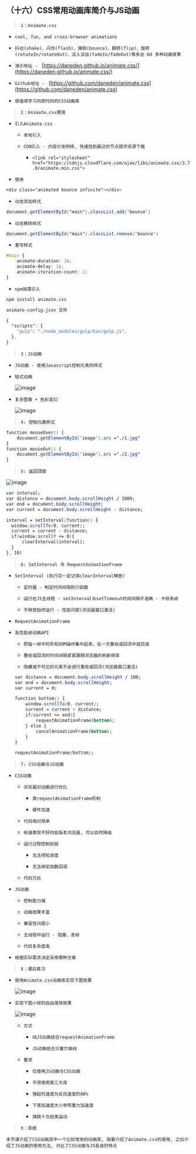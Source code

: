 ##  （十六）CSS常用动画库简介与JS动画

> **`1：Animate.css`**
  - `cool, fun, and cross-browser animations`

  - `抖动(shake)、闪烁(flash)、弹跳(bounce)、翻转(flip)、旋转(rotateIn/rotateOut)、淡入淡出(fadeIn/fadeOut)等多达 60 多种动画效果`

  - `演示地址 - ` [https://daneden.github.io/animate.css/](https://daneden.github.io/animate.css/)

  - `Github地址 - ` [https://github.com/daneden/animate.css](https://github.com/daneden/animate.css)

  - `很值得学习内部代码的CSS动画库`

> **`2：Animate.css使用`**
- `引入Animate.css`
  - `本地引入`

  - `CDN引入 - 内容分发网络, 快速找到最近的节点提供资源下载`
    - `<link rel="stylesheet" href="https://cdnjs.cloudflare.com/ajax/libs/animate.css/3.7.0/animate.min.css">`

- `使用`
```css
<div class="animated bounce infinite"></div>
```

- `动态添加样式`
```css
document.getElementById("main").classList.add('bounce')
```

- `动态移除样式`
```css
document.getElementById("main").classList.remove('bounce')
```

- `重写样式`
```css
#main {
    animate-duration: 2s;
    animate-delay: 1s;
    animate-iteration-count: 2;
}
```

- `npm按需引入`
```css
npm install animate.css
```
```css
animate-config.json 文件

{
  "scripts": {
    "gulp": "./node_modules/gulp/bin/gulp.js",
  },
}
```

> **`3：JS动画`**

- `JS动画 - 使用Javascript控制元素的样式`

- `链式动画`

  ![image](./9.gif)

- `复杂图像 + 色彩变幻`

  ![image](./8.gif)

> **`4: 控制元素样式`**

```css
function mouseOver() {
    document.getElementById('image').src ="./1.jpg"
}
function mouseOut() {
    document.getElementById('image').src ="./2.jpg"
}
```

> **`5: 返回顶部`**

  ![image](./7.gif)

  ```css
var interval;
var distance = document.body.scrollHeight / 1000;
var end = document.body.scrollHeight;
var current = document.body.scrollHeight - distance;

interval = setInterval(function() {
    window.scrollTo(0, current);
    current = current - distance;
    if(window.scrollY <= 0){
        clearInterval(interval);
    }
}, 10)
  ```

> **`6: SetInterval 与 RequestAnimationFrame`**

- `SetInterval (执行完一定记得clearInterval释放)`
  - `定时器 - 制定时间间隔执行函数`

  - `运行在JS主线程 - setInterval与setTimeout时间间隔不准确 - 卡顿丢帧`

  - `不释放始终运行 - 性能问题(浏览器窗口激活)`

- `RequestAnimationFrame`

- `高性能帧动画API`

  - `把每一帧中的所有DOM操作集中起来，在一次重绘或回流中就完成`

  - `重绘或回流的时间间隔紧紧跟随浏览器的刷新频率`

  - `隐藏或不可见的元素不会进行重绘或回流(浏览器窗口激活)`

  ```css
  var distance = document.body.scrollHeight / 100;
  var end = document.body.scrollHeight;
  var current = 0;

  function bottom() {
      window.scrollTo(0, current);
      current = current + distance;
      if(current <= end){
          requestAnimationFrame(bottom);
      } else {
          cancelAnimationFrame(bottom);
      }
  }

  requestAnimationFrame(bottom);
  ```

> **`7: CSS动画与JS动画`**
- `CSS动画`
  - `浏览器对动画进行优化`
    - `类requestAnimationFrame机制`

    - `硬件加速`

  - `代码相对简单`

  - `帧速表现不好的低版本浏览器, 可以自然降级`

  - `运行过程控制较弱`
    - `无法得知进度`

    - `无法绑定函数回调`

  - `代码冗长`

- `JS动画`

  - `控制能力强`

  - `动画效果丰富`

  - `兼容性问题小`

  - `主线程中运行 - 阻塞、丢帧`

  - `代码复杂度高`

- `根据实际需求决定采用哪种方案`

> **`8：课后练习`**

- `使用Animate.css动画库实现下图效果`

  ![image](./1.gif)

- `实现下图小球的自由落体效果`

  ![image](./10.gif)

  - `方式`
    - `纯JS动画结合requestAnimationFrame`

    - `JS动画结合贝塞尔曲线`

  - `要求`
    - `仅使用JS动画与CSS动画`

    - `不得使用第三方库`

    - `弹起时速度为反向速度的80%`

    - `下落加速度大小参照重力加速度`

    - `弹跳十次结束运动`

> **`9：总结`**

```
本节课介绍了CSS动画其中一个比较常用的动画库, 简要介绍了Animate.css的使用, 之后介绍了JS动画的使用方法, 对比了CSS动画与JS各自的特点
```